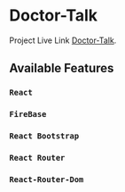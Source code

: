# Doctor-Talk

Project Live Link [Doctor-Talk](https://doctors-talk-5db9c.web.app/).

## Available Features


### `React`
### `FireBase`
### `React Bootstrap`
### `React Router`
### `React-Router-Dom`



